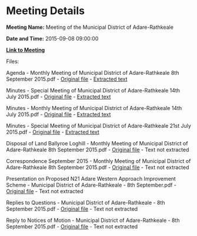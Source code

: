 # Meeting Details

**Meeting Name:** Meeting of the Municipal District of Adare-Rathkeale

**Date and Time:** 2015-09-08 09:00:00

**[Link to Meeting](https://www.limerick.ie/council/whats-on/meeting-municipal-district-adare-rathkeale-0)**

Files: 

Agenda - Monthly Meeting of Municipal District of Adare-Rathkeale 8th September 2015.pdf - [Original file](https://www.limerick.ie/sites/default/files/media/documents/2017-06/Agenda%20-%20Monthly%20Meeting%20of%20Municipal%20District%20of%20Adare-Rathkeale%208th%20September%202015.pdf) - [Extracted text](./Agenda%20-%20Monthly%20Meeting%20of%20Municipal%20District%20of%20Adare-Rathkeale%208th%20September%202015.md)

Minutes - Special Meeting of Municipal District of Adare-Rathkeale 14th July 2015.pdf - [Original file](https://www.limerick.ie/sites/default/files/media/documents/2017-06/Minutes%20-%20Special%20Meeting%20of%20Municipal%20District%20of%20Adare-Rathkeale%2014th%20July%202015.pdf) - [Extracted text](./Minutes%20-%20Special%20Meeting%20of%20Municipal%20District%20of%20Adare-Rathkeale%2014th%20July%202015.md)

Minutes - Monthly Meeting of Municipal District of Adare-Rathkeale 14th July 2015.pdf - [Original file](https://www.limerick.ie/sites/default/files/media/documents/2017-06/Minutes%20-%20Monthly%20Meeting%20of%20Municipal%20District%20of%20Adare-Rathkeale%2014th%20July%202015.pdf) - [Extracted text](./Minutes%20-%20Monthly%20Meeting%20of%20Municipal%20District%20of%20Adare-Rathkeale%2014th%20July%202015.md)

Minutes - Special Meeting of Municipal District of Adare-Rathkeale 21st July 2015.pdf - [Original file](https://www.limerick.ie/sites/default/files/media/documents/2017-06/Minutes%20-%20Special%20Meeting%20of%20Municipal%20District%20of%20Adare-Rathkeale%2021st%20July%202015.pdf) - [Extracted text](./Minutes%20-%20Special%20Meeting%20of%20Municipal%20District%20of%20Adare-Rathkeale%2021st%20July%202015.md)

Disposal of Land Ballyroe Loghill - Monthly Meeting of Municipal District of Adare-Rathkeale 8th September 2015.pdf - [Original file](https://www.limerick.ie/sites/default/files/media/documents/2017-06/Disposal%20of%20Land%20Ballyroe%20Loghill.pdf) - Text not extracted

Correspondence September 2015 - Monthly Meeting of Municipal District of Adare-Rathkeale 8th September 2015.pdf - [Original file](https://www.limerick.ie/sites/default/files/media/documents/2017-06/Correspondence%20September%202015.pdf) - Text not extracted

Presentation on Proposed N21 Adare Western Approach Improvement Scheme - Municipal District of Adare-Rathkeale - 8th September.pdf - [Original file](https://www.limerick.ie/sites/default/files/media/documents/2017-06/Presentation%20on%20Proposed%20N21%20Adare%20Western%20Approach%20Improvement%20Scheme.pdf) - Text not extracted

Replies to Questions - Municipal District of Adare-Rathkeale - 8th September 2015.pdf - [Original file](https://www.limerick.ie/sites/default/files/media/documents/2017-06/Replies%20to%20Questions%20-%20Municipal%20District%20of%20Adare-Rathkeale%20-%208th%20September%202015.pdf) - Text not extracted

Reply to Notices of Motion - Municipal District of Adare-Rathkeale - 8th September 2015.pdf - [Original file](https://www.limerick.ie/sites/default/files/media/documents/2017-06/Reply%20to%20Notices%20of%20Motion%20-%20Municipal%20District%20of%20Adare-Rathkeale%20-%208th%20September%202015.pdf) - Text not extracted

